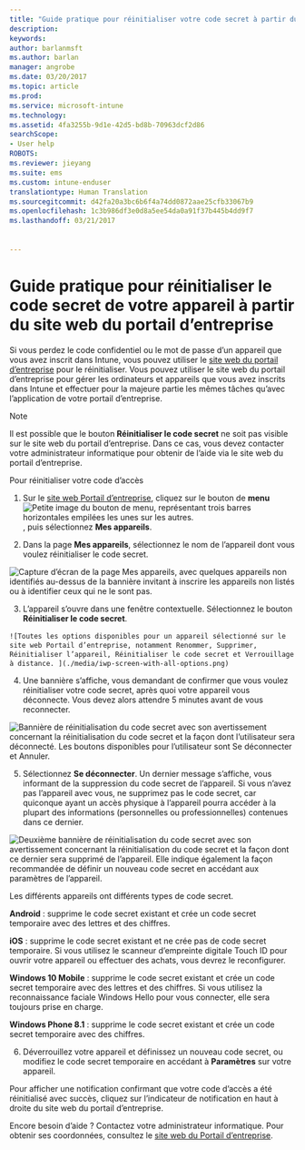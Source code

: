 ```yaml
---
title: "Guide pratique pour réinitialiser votre code secret à partir du site web du Portail d’entreprise | Microsoft Docs"
description: 
keywords: 
author: barlanmsft
ms.author: barlan
manager: angrobe
ms.date: 03/20/2017
ms.topic: article
ms.prod: 
ms.service: microsoft-intune
ms.technology: 
ms.assetid: 4fa3255b-9d1e-42d5-bd8b-70963dcf2d86
searchScope:
- User help
ROBOTS: 
ms.reviewer: jieyang
ms.suite: ems
ms.custom: intune-enduser
translationtype: Human Translation
ms.sourcegitcommit: d42fa20a3bc6b6f4a74dd0872aae25cfb33067b9
ms.openlocfilehash: 1c3b986df3e0d8a5ee54da0a91f37b445b4dd9f7
ms.lasthandoff: 03/21/2017


---
```


# <a name="how-to-reset-your-device-passcode-from-the-company-portal-website"></a>Guide pratique pour réinitialiser le code secret de votre appareil à partir du site web du portail d’entreprise

Si vous perdez le code confidentiel ou le mot de passe d’un appareil que vous avez inscrit dans Intune, vous pouvez utiliser le [site web du portail d’entreprise](http://portal.manage.microsoft.com) pour le réinitialiser. Vous pouvez utiliser le site web du portail d’entreprise pour gérer les ordinateurs et appareils que vous avez inscrits dans Intune et effectuer pour la majeure partie les mêmes tâches qu’avec l’application de votre portail d’entreprise.

> [!NOTE]
> Il est possible que le bouton **Réinitialiser le code secret** ne soit pas visible sur le site web du portail d’entreprise. Dans ce cas, vous devez contacter votre administrateur informatique pour obtenir de l’aide via le site web du portail d’entreprise.

Pour réinitialiser votre code d’accès

1.    Sur le [site web Portail d’entreprise](http://portal.manage.microsoft.com), cliquez sur le bouton de __menu__ ![Petite image du bouton de menu, représentant trois barres horizontales empilées les unes sur les autres.](/Intune/whats-new/media/CP_hamburger_menu.png), puis sélectionnez __Mes appareils__.

2. Dans la page __Mes appareils__, sélectionnez le nom de l’appareil dont vous voulez réinitialiser le code secret.

  ![Capture d’écran de la page Mes appareils, avec quelques appareils non identifiés au-dessus de la bannière invitant à inscrire les appareils non listés ou à identifier ceux qui ne le sont pas.](./media/macOS_enroll_002_tap_here_banner.png)

3.    L’appareil s’ouvre dans une fenêtre contextuelle. Sélectionnez le bouton **Réinitialiser le code secret**.

    ![Toutes les options disponibles pour un appareil sélectionné sur le site web Portail d’entreprise, notamment Renommer, Supprimer, Réinitialiser l’appareil, Réinitialiser le code secret et Verrouillage à distance. ](./media/iwp-screen-with-all-options.png)

4.  Une bannière s’affiche, vous demandant de confirmer que vous voulez réinitialiser votre code secret, après quoi votre appareil vous déconnecte. Vous devez alors attendre 5 minutes avant de vous reconnecter.

  ![Bannière de réinitialisation du code secret avec son avertissement concernant la réinitialisation du code secret et la façon dont l’utilisateur sera déconnecté. Les boutons disponibles pour l’utilisateur sont Se déconnecter et Annuler.](./media/iwp-reset-passcode-popup.png)

5.  Sélectionnez **Se déconnecter**. Un dernier message s’affiche, vous informant de la suppression du code secret de l’appareil. Si vous n’avez pas l’appareil avec vous, ne supprimez pas le code secret, car quiconque ayant un accès physique à l’appareil pourra accéder à la plupart des informations (personnelles ou professionnelles) contenues dans ce dernier.

  ![Deuxième bannière de réinitialisation du code secret avec son avertissement concernant la réinitialisation du code secret et la façon dont ce dernier sera supprimé de l’appareil. Elle indique également la façon recommandée de définir un nouveau code secret en accédant aux paramètres de l’appareil.](./media/iwp-reset-passcode-2nd-popup.png)

  Les différents appareils ont différents types de code secret.

  **Android** : supprime le code secret existant et crée un code secret temporaire avec des lettres et des chiffres.

  **iOS** : supprime le code secret existant et ne crée pas de code secret temporaire. Si vous utilisez le scanneur d’empreinte digitale Touch ID pour ouvrir votre appareil ou effectuer des achats, vous devrez le reconfigurer.

  **Windows 10 Mobile** : supprime le code secret existant et crée un code secret temporaire avec des lettres et des chiffres. Si vous utilisez la reconnaissance faciale Windows Hello pour vous connecter, elle sera toujours prise en charge.
    
  **Windows Phone 8.1** : supprime le code secret existant et crée un code secret temporaire avec des chiffres.

6.  Déverrouillez votre appareil et définissez un nouveau code secret, ou modifiez le code secret temporaire en accédant à **Paramètres** sur votre appareil.

Pour afficher une notification confirmant que votre code d’accès a été réinitialisé avec succès, cliquez sur l’indicateur de notification en haut à droite du site web du portail d’entreprise.

Encore besoin d’aide ? Contactez votre administrateur informatique. Pour obtenir ses coordonnées, consultez le [site web du Portail d’entreprise](http://portal.manage.microsoft.com).

